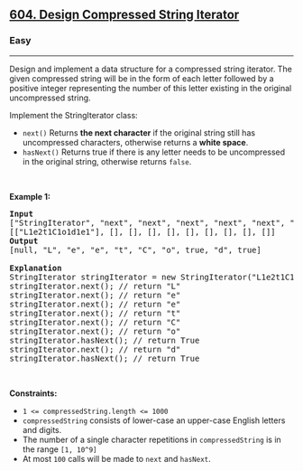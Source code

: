 <h2><a href="https://leetcode.com/problems/design-compressed-string-iterator">604. Design Compressed String Iterator</a></h2><h3>Easy</h3><hr><p>Design and implement a data structure for a compressed string iterator. The given compressed string will be in the form of each letter followed by a positive integer representing the number of this letter existing in the original uncompressed string.</p>

<p>Implement the&nbsp;StringIterator class:</p>

<ul>
	<li><code>next()</code>&nbsp;Returns <strong>the next character</strong> if the original string still has uncompressed characters, otherwise returns a <strong>white space</strong>.</li>
	<li><code>hasNext()</code>&nbsp;Returns true if&nbsp;there is any letter needs to be uncompressed in the original string, otherwise returns <code>false</code>.</li>
</ul>

<p>&nbsp;</p>
<p><strong class="example">Example 1:</strong></p>

<pre>
<strong>Input</strong>
[&quot;StringIterator&quot;, &quot;next&quot;, &quot;next&quot;, &quot;next&quot;, &quot;next&quot;, &quot;next&quot;, &quot;next&quot;, &quot;hasNext&quot;, &quot;next&quot;, &quot;hasNext&quot;]
[[&quot;L1e2t1C1o1d1e1&quot;], [], [], [], [], [], [], [], [], []]
<strong>Output</strong>
[null, &quot;L&quot;, &quot;e&quot;, &quot;e&quot;, &quot;t&quot;, &quot;C&quot;, &quot;o&quot;, true, &quot;d&quot;, true]

<strong>Explanation</strong>
StringIterator stringIterator = new StringIterator(&quot;L1e2t1C1o1d1e1&quot;);
stringIterator.next(); // return &quot;L&quot;
stringIterator.next(); // return &quot;e&quot;
stringIterator.next(); // return &quot;e&quot;
stringIterator.next(); // return &quot;t&quot;
stringIterator.next(); // return &quot;C&quot;
stringIterator.next(); // return &quot;o&quot;
stringIterator.hasNext(); // return True
stringIterator.next(); // return &quot;d&quot;
stringIterator.hasNext(); // return True
</pre>

<p>&nbsp;</p>
<p><strong>Constraints:</strong></p>

<ul>
	<li><code>1 &lt;=&nbsp;compressedString.length &lt;= 1000</code></li>
	<li><code>compressedString</code> consists of lower-case an upper-case English letters and digits.</li>
	<li>The number of a single character repetitions in&nbsp;<code>compressedString</code> is in the range <code>[1, 10^9]</code></li>
	<li>At most <code>100</code> calls will be made to <code>next</code> and <code>hasNext</code>.</li>
</ul>
